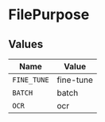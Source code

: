 # FilePurpose


## Values

| Name        | Value       |
| ----------- | ----------- |
| `FINE_TUNE` | fine-tune   |
| `BATCH`     | batch       |
| `OCR`       | ocr         |